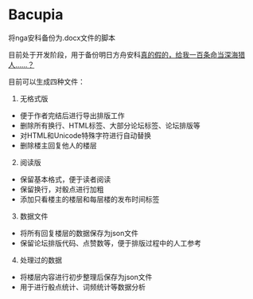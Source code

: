 # Bacupia

将nga安科备份为.docx文件的脚本

目前处于开发阶段，用于备份明日方舟安科[真的假的，给我一百条命当深海猎人……？](https://bbs.nga.cn/read.php?tid=40452148)

目前可以生成四种文件：
1. 无格式版
  - 便于作者完结后进行导出排版工作
  - 删除所有换行、HTML标签、大部分论坛标签、论坛排版等
  - 对HTML和Unicode特殊字符进行自动替换
  - 删除楼主回复他人的楼层
    
2. 阅读版 
  - 保留基本格式，便于读者阅读
  - 保留换行，对骰点进行加粗
  - 添加只看楼主的楼层和每层楼的发布时间标签

3. 数据文件
  - 将所有回复楼层的数据保存为json文件
  - 保留论坛排版代码、点赞数等，便于排版过程中的人工参考
    
4. 处理过的数据
  - 将楼层内容进行初步整理后保存为json文件
  - 用于进行骰点统计、词频统计等数据分析
